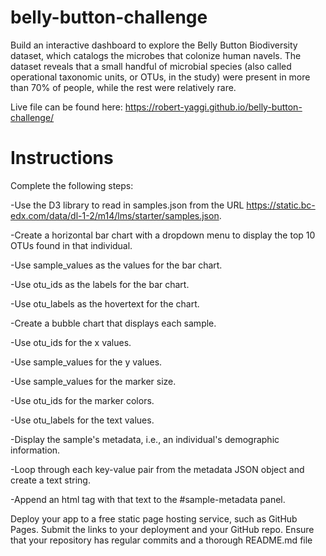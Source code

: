 # belly-button-challenge

Build an interactive dashboard to explore the Belly Button Biodiversity dataset, which catalogs the microbes that colonize human navels. The dataset reveals that a small handful of microbial species (also called operational taxonomic units, or OTUs, in the study) were present in more than 70% of people, while the rest were relatively rare.



Live file can be found here: https://robert-yaggi.github.io/belly-button-challenge/ 



# Instructions
Complete the following steps:

-Use the D3 library to read in samples.json from the URL https://static.bc-edx.com/data/dl-1-2/m14/lms/starter/samples.json.

-Create a horizontal bar chart with a dropdown menu to display the top 10 OTUs found in that individual.

-Use sample_values as the values for the bar chart.

-Use otu_ids as the labels for the bar chart.

-Use otu_labels as the hovertext for the chart.


-Create a bubble chart that displays each sample.

-Use otu_ids for the x values.

-Use sample_values for the y values.

-Use sample_values for the marker size.

-Use otu_ids for the marker colors.

-Use otu_labels for the text values.



-Display the sample's metadata, i.e., an individual's demographic information.

-Loop through each key-value pair from the metadata JSON object and create a text string.

-Append an html tag with that text to the #sample-metadata panel.



Deploy your app to a free static page hosting service, such as GitHub Pages. Submit the links to your deployment and your GitHub repo. Ensure that your repository has regular commits and a thorough README.md file
